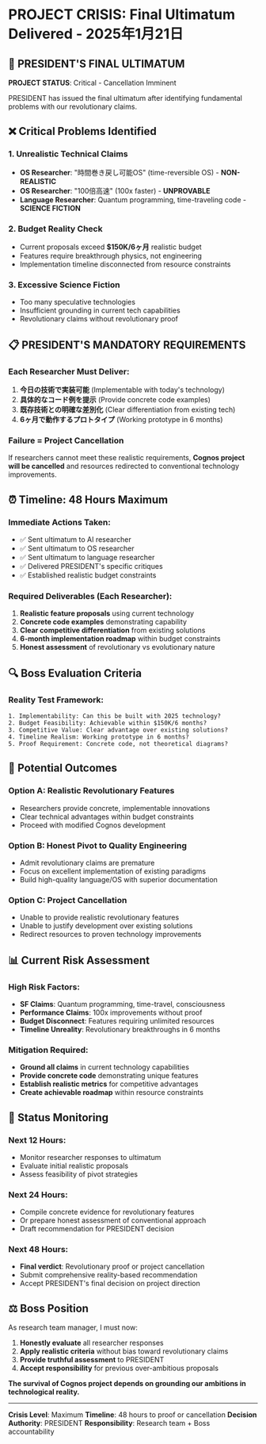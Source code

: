 # PROJECT CRISIS: Final Ultimatum Delivered - 2025年1月21日

## 🚨 PRESIDENT'S FINAL ULTIMATUM

**PROJECT STATUS**: Critical - Cancellation Imminent

PRESIDENT has issued the final ultimatum after identifying fundamental problems with our revolutionary claims.

## ❌ Critical Problems Identified

### 1. Unrealistic Technical Claims
- **OS Researcher**: "時間巻き戻し可能OS" (time-reversible OS) - **NON-REALISTIC**
- **OS Researcher**: "100倍高速" (100x faster) - **UNPROVABLE**  
- **Language Researcher**: Quantum programming, time-traveling code - **SCIENCE FICTION**

### 2. Budget Reality Check
- Current proposals exceed **$150K/6ヶ月** realistic budget
- Features require breakthrough physics, not engineering
- Implementation timeline disconnected from resource constraints

### 3. Excessive Science Fiction
- Too many speculative technologies
- Insufficient grounding in current tech capabilities
- Revolutionary claims without revolutionary proof

## 📋 PRESIDENT'S MANDATORY REQUIREMENTS

### Each Researcher Must Deliver:

1. **今日の技術で実装可能** (Implementable with today's technology)
2. **具体的なコード例を提示** (Provide concrete code examples)
3. **既存技術との明確な差別化** (Clear differentiation from existing tech)
4. **6ヶ月で動作するプロトタイプ** (Working prototype in 6 months)

### Failure = Project Cancellation
If researchers cannot meet these realistic requirements, **Cognos project will be cancelled** and resources redirected to conventional technology improvements.

## ⏰ Timeline: 48 Hours Maximum

### Immediate Actions Taken:
- ✅ Sent ultimatum to AI researcher
- ✅ Sent ultimatum to OS researcher  
- ✅ Sent ultimatum to language researcher
- ✅ Delivered PRESIDENT's specific critiques
- ✅ Established realistic budget constraints

### Required Deliverables (Each Researcher):
1. **Realistic feature proposals** using current technology
2. **Concrete code examples** demonstrating capability
3. **Clear competitive differentiation** from existing solutions
4. **6-month implementation roadmap** within budget constraints
5. **Honest assessment** of revolutionary vs evolutionary nature

## 🔍 Boss Evaluation Criteria

### Reality Test Framework:
```
1. Implementability: Can this be built with 2025 technology?
2. Budget Feasibility: Achievable within $150K/6 months?
3. Competitive Value: Clear advantage over existing solutions?
4. Timeline Realism: Working prototype in 6 months?
5. Proof Requirement: Concrete code, not theoretical diagrams?
```

## 🎯 Potential Outcomes

### Option A: Realistic Revolutionary Features
- Researchers provide concrete, implementable innovations
- Clear technical advantages within budget constraints
- Proceed with modified Cognos development

### Option B: Honest Pivot to Quality Engineering
- Admit revolutionary claims are premature
- Focus on excellent implementation of existing paradigms
- Build high-quality language/OS with superior documentation

### Option C: Project Cancellation
- Unable to provide realistic revolutionary features
- Unable to justify development over existing solutions
- Redirect resources to proven technology improvements

## 📊 Current Risk Assessment

### High Risk Factors:
- **SF Claims**: Quantum programming, time-travel, consciousness
- **Performance Claims**: 100x improvements without proof
- **Budget Disconnect**: Features requiring unlimited resources
- **Timeline Unreality**: Revolutionary breakthroughs in 6 months

### Mitigation Required:
- **Ground all claims** in current technology capabilities
- **Provide concrete code** demonstrating unique features
- **Establish realistic metrics** for competitive advantages
- **Create achievable roadmap** within resource constraints

## 🔄 Status Monitoring

### Next 12 Hours:
- Monitor researcher responses to ultimatum
- Evaluate initial realistic proposals
- Assess feasibility of pivot strategies

### Next 24 Hours:
- Compile concrete evidence for revolutionary features
- Or prepare honest assessment of conventional approach
- Draft recommendation for PRESIDENT decision

### Next 48 Hours:
- **Final verdict**: Revolutionary proof or project cancellation
- Submit comprehensive reality-based recommendation
- Accept PRESIDENT's final decision on project direction

## ⚖️ Boss Position

As research team manager, I must now:
1. **Honestly evaluate** all researcher responses
2. **Apply realistic criteria** without bias toward revolutionary claims
3. **Provide truthful assessment** to PRESIDENT
4. **Accept responsibility** for previous over-ambitious proposals

**The survival of Cognos project depends on grounding our ambitions in technological reality.**

---

**Crisis Level**: Maximum
**Timeline**: 48 hours to proof or cancellation
**Decision Authority**: PRESIDENT
**Responsibility**: Research team + Boss accountability